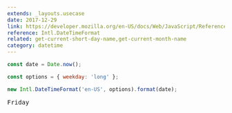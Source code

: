 ```yaml
---
extends: _layouts.usecase
date: 2017-12-29
link: https://developer.mozilla.org/en-US/docs/Web/JavaScript/Reference/Global_Objects/DateTimeFormat
reference: Intl.DateTimeFormat
related: get-current-short-day-name,get-current-month-name
category: datetime
---
```


```javascript
const date = Date.now();

const options = { weekday: 'long' };

new Intl.DateTimeFormat('en-US', options).format(date);
```

<pre class="output">
Friday
</pre>
